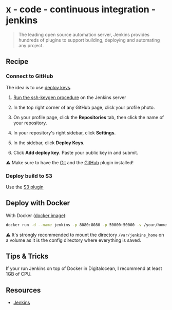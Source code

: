 # x - code - continuous integration - jenkins

> The leading open source automation server, Jenkins provides hundreds of
> plugins to support building, deploying and automating any project.

## Recipe

### Connect to GitHub

The idea is to use [deploy keys](https://developer.github.com/guides/managing-deploy-keys/#deploy-keys).

1.  [Run the ssh-keygen procedure](https://help.github.com/articles/generating-an-ssh-key/)
    on the Jenkins server

2.  In the top right corner of any GitHub page, click your profile photo.

3.  On your profile page, click the **Repositories** tab, then click the name of
    your repository.

4.  In your repository's right sidebar, click **Settings**.

5.  In the sidebar, click **Deploy Keys**.

6.  Click **Add deploy key**. Paste your public key in and submit.

:warning: Make sure to have the [Git](https://wiki.jenkins-ci.org/display/JENKINS/Git+Plugin)
and the [GitHub](https://wiki.jenkins-ci.org/display/JENKINS/Github+Plugin)
plugin installed!

### Deploy build to S3

Use the [S3 plugin](https://wiki.jenkins-ci.org/display/JENKINS/S3+Plugin)

## Deploy with Docker

With Docker ([docker image](https://hub.docker.com/_/jenkins/)):

```sh
docker run -d --name jenkins -p 8080:8080 -p 50000:50000 -v /your/home:/var/jenkins_home jenkins
```

:warning: It's strongly recommended to mount the directory `/var/jenkins_home`
on a volume as it is the config directory where everything is saved.

## Tips & Tricks

If your run Jenkins on top of Docker in Digitalocean, I recommend at least 1GB
of CPU.

## Resources

*   [Jenkins](https://jenkins.io/)
